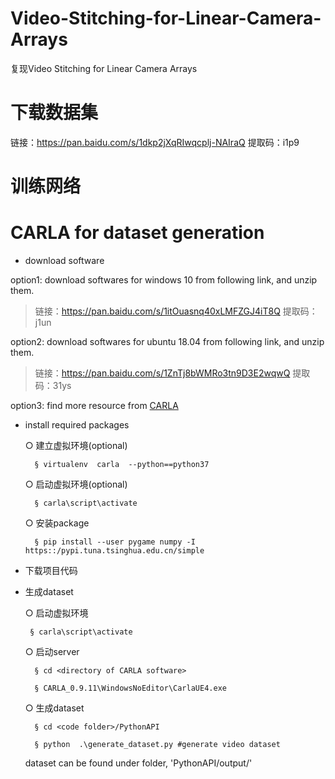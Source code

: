 # Video-Stitching-for-Linear-Camera-Arrays
复现Video Stitching for Linear Camera Arrays

# 下载数据集
链接：https://pan.baidu.com/s/1dkp2jXqRIwqcplj-NAIraQ 
提取码：i1p9 

# 训练网络

# CARLA for dataset generation
- download software

option1: download softwares for windows 10 from following link, and unzip them.
>链接：https://pan.baidu.com/s/1itOuasnq40xLMFZGJ4iT8Q 
提取码：j1un 

option2: download softwares for ubuntu 18.04 from following link, and unzip them.
>链接：https://pan.baidu.com/s/1ZnTj8bWMRo3tn9D3E2wqwQ 
提取码：31ys 

option3: find more resource from [CARLA](https://github.com/carla-simulator/carla/releases)

- install required packages

    ○ 建立虚拟环境(optional)
    
        § virtualenv  carla  --python==python37
        
    ○ 启动虚拟环境(optional)
    
        § carla\script\activate
        
    ○ 安装package
    
        § pip install --user pygame numpy -I https::/pypi.tuna.tsinghua.edu.cn/simple
        
- 下载项目代码
    
- 生成dataset

    ○ 启动虚拟环境
    
       § carla\script\activate 

    ○ 启动server
        
        § cd <directory of CARLA software>
        
        § CARLA_0.9.11\WindowsNoEditor\CarlaUE4.exe
        
    ○ 生成dataset
    
        § cd <code folder>/PythonAPI
        
        § python  .\generate_dataset.py #generate video dataset
        
     dataset can be found under folder, 'PythonAPI/output/'
        
        
